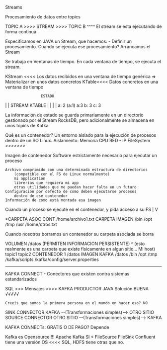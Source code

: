 Streams

Procesamiento de datos entre topics

TOPIC A >>>> STREAM >>>> TOPIC B
              ^^^^
El stream se esta ejecutando de forma continua

Especificamos en JAVA un Stream, que hacemos:
    - Definir un procesamiento.
Cuando se ejecuta ese procesamiento?
    Arrancamos el Stream
    
Se trabaja en Ventanas de tiempo.
En cada ventana de tiempo, se ejecuta el stream.

KStream <<<< Los datos recibidos en una ventana de tiempo genérica
    => Materializar en unos datos concretos
        KTable<<<<  Datos concretos en una ventana de tiempo

                    ESTADO
|       | STREAM    KTABLE      |       |       |        |
 a: 2     (a:1)      a:3
 b: 3
 c: 3
 
 
 
La información de estado se guarda primariamente en un directorio
 gestionado por el Stream RocksDB, pero adicionalmente se almacena en unos topics
 de Kafka
 
Qué es un contenedor?
    Un entorno aislado para la ejecución de procesos dentro de un SO Linux.
    Aislamiento: 
        Memoria
        CPU
        RED - IP
        FileSystem    <<<<<<<

Imagen de contenedor
    Software estrictamente necesario para ejecutar un proceso
    
    Archivo comprimido con una determinada estructura de directorios 
        (compatible con el FS de Linux normalmente)
        mi application
        librerias que requiera mi app
        otras utilidades que me puedan hacer falta en un futuro
    Configuración por defecto de como deben ejecutarse procesos
        dentro de ese contenedor
    Información de como está montada esa imagen


Cuando un proceso se ejecute en el contenedor, y pida acceso a su FS |
                                                                     V
                                                                     
                                                                     
*CARPETA ASOC CONT                                         /home/archivo1.txt
CARPETA IMAGEN           /bin     /opt    /tmp     /usr    /home/otros.txt


Cuando nosotros borramos un contenedor su carpeta asociada se borra


VOLUMEN            /datos (PERMITEN INFORMACION PERSISTENTE)
                     ^ (esto realmente es una carpeta que existe físicamente en algun sitio... Mi host)
                    topic1
                    topic2
CONTENEDOR 1       /datos
IMAGEN KAFKA       /datos /bin    /opt     /tmp    /kafka/scripts
                                                   /kafka/config/server.properties
                                                   
                                                   
                                                   
----------------------------------------------------------------------

KAFKA CONNECT - Conectores que existen contra sistemas estandarizados


SQL   >>>  Mensajes  >>>> KAFKA
        PRODUCTOR JAVA     Solución BUENA √√√√√
    
    Creeis que somos la primera persona en el mundo en hacer eso? NO
    
SINK CONNECTOR      KAFKA  --(Transformaciones simples)-->   OTRO SITIO
SOURCE CONNECTOR    OTRO SITIO    --(Transformaciones simples)--> KAFKA

KAFKA CONNECTs: GRATIS O DE PAGO? Depende

Kafka es Opensource !!! 
    Apache Kafka SI    < FileSource   FileSink
    Confluent tiene una versión OS  <<<<  SQL, HDFS
              tiene otras que no.